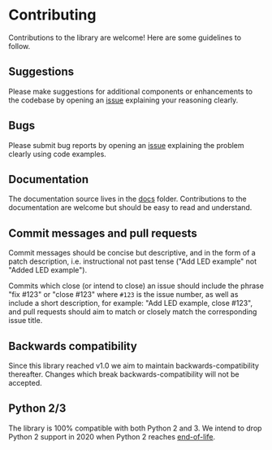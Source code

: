 # Contributing

Contributions to the library are welcome! Here are some guidelines to follow.

## Suggestions

Please make suggestions for additional components or enhancements to the
codebase by opening an [issue](https://github.com/RPi-Distro/python-gpiozero/issues)
explaining your reasoning clearly.

## Bugs

Please submit bug reports by opening an [issue](https://github.com/RPi-Distro/python-gpiozero/issues)
explaining the problem clearly using code examples.

## Documentation

The documentation source lives in the [docs](https://github.com/RPi-Distro/python-gpiozero/tree/master/docs)
folder. Contributions to the documentation are welcome but should be easy to
read and understand.

## Commit messages and pull requests

Commit messages should be concise but descriptive, and in the form of a patch
description, i.e. instructional not past tense ("Add LED example" not "Added
LED example").

Commits which close (or intend to close) an issue should include the phrase
"fix #123" or "close #123" where `#123` is the issue number, as well as
include a short description, for example: "Add LED example, close #123", and
pull requests should aim to match or closely match the corresponding issue
title.

## Backwards compatibility

Since this library reached v1.0 we aim to maintain backwards-compatibility
thereafter. Changes which break backwards-compatibility will not be accepted.

## Python 2/3

The library is 100% compatible with both Python 2 and 3. We intend to drop
Python 2 support in 2020 when Python 2 reaches [end-of-life](http://legacy.python.org/dev/peps/pep-0373/).
